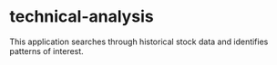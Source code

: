 # technical-analysis
This application searches through historical stock data and identifies patterns of interest.
